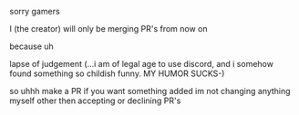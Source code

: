 sorry gamers

I (the creator) will only be merging PR's from now on

because
uh

lapse of judgement (...i am of legal age to use discord, and i somehow found something so childish funny. MY HUMOR SUCKS-)







so uhhh
make a PR if you want something added
im not changing anything myself other then accepting or declining PR's
